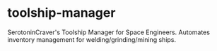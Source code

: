 # toolship-manager
SerotoninCraver's Toolship Manager for Space Engineers. Automates inventory management for welding/grinding/mining ships.
